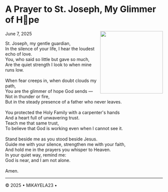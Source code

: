 # A Prayer to St. Joseph, My Glimmer of H💚pe

<img src="https://octodex.github.com/images/Professortocat_v2.png" align="right" height="200px" />

June 7, 2025

St. Joseph, my gentle guardian, <br>
In the silence of your life, I hear the loudest echo of love.<br>
You, who said so little but gave so much,<br>
Are the quiet strength I look to when mine runs low.<br>
<br>
When fear creeps in, when doubt clouds my path,<br>
You are the glimmer of hope God sends —<br>
Not in thunder or fire,<br>
But in the steady presence of a father who never leaves.<br>
<br>
You protected the Holy Family with a carpenter's hands<br>
And a heart full of unwavering trust.<br>
Teach me that same trust,<br>
To believe that God is working even when I cannot see it.<br>
<br>
Stand beside me as you stood beside Jesus.<br>
Guide me with your silence, strengthen me with your faith,<br>
And hold me in the prayers you whisper to Heaven.<br>
In your quiet way, remind me:<br>
God is near, and I am not alone.<br>
<br>
Amen. 



---

&copy; 2025 &bull; MIKAYELA23 &bull; 
